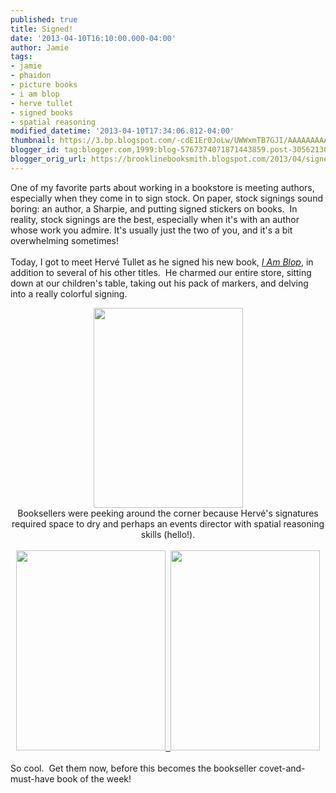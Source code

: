 ```yaml
---
published: true
title: Signed!
date: '2013-04-10T16:10:00.000-04:00'
author: Jamie
tags:
- jamie
- phaidon
- picture books
- i am blop
- herve tullet
- signed books
- spatial reasoning
modified_datetime: '2013-04-10T17:34:06.812-04:00'
thumbnail: https://3.bp.blogspot.com/-cdE1Er0JoLw/UWWxmTB7GJI/AAAAAAAAA54/otVsNrXug2g/s72-c/AD3C8353-6E6C-4B5A-BFF2-2BE37196E739.JPG
blogger_id: tag:blogger.com,1999:blog-5767374071871443859.post-3056213064881642108
blogger_orig_url: https://brooklinebooksmith.blogspot.com/2013/04/signed.html
---
```


One of my favorite parts about working in a bookstore is meeting authors, especially when they come in to sign stock. On paper, stock signings sound boring: an author, a Sharpie, and putting signed stickers on books.&nbsp; In reality, stock signings are the best, especially when it's with an author whose work you admire. It's usually just the two of you, and it's a bit overwhelming sometimes!<br /><br />Today, I got to meet Hervé Tullet as he signed his new book, <a href="https://www.brooklinebooksmith-shop.com/search/apachesolr_search/herve%20tullet" target="_blank"><i>I Am Blop</i></a>, in addition to several of his other titles.&nbsp; He charmed our entire store, sitting down at our children's table, taking out his pack of markers, and delving into a really colorful signing.<br /><div class="separator" style="clear: both; text-align: center;"><a href="https://3.bp.blogspot.com/-cdE1Er0JoLw/UWWxmTB7GJI/AAAAAAAAA54/otVsNrXug2g/s1600/AD3C8353-6E6C-4B5A-BFF2-2BE37196E739.JPG" imageanchor="1" style="margin-left: 1em; margin-right: 1em;"><img border="0" height="320" src="https://3.bp.blogspot.com/-cdE1Er0JoLw/UWWxmTB7GJI/AAAAAAAAA54/otVsNrXug2g/s320/AD3C8353-6E6C-4B5A-BFF2-2BE37196E739.JPG" width="239" /></a></div><div class="separator" style="clear: both; text-align: center;">Booksellers were peeking around the corner because Hervé's signatures required space to dry and perhaps an events director with spatial reasoning skills (hello!).</div><div class="separator" style="clear: both; text-align: center;"><br /></div><div class="separator" style="clear: both; text-align: center;"><a href="https://2.bp.blogspot.com/-MJHTMikv5Bc/UWWyET7S5DI/AAAAAAAAA6I/Rl__M-ho5c0/s1600/84098C50-771A-4BAA-8618-D7FCFC6E2DC0.JPG" imageanchor="1"><img border="0" height="320" src="https://1.bp.blogspot.com/-pQW4ARBjncA/UWWx20nONoI/AAAAAAAAA6A/Ts-kZ5nKsWY/s320/1403E1B8-A866-4617-A844-757AF8C8EF2E.JPG" width="239" />&nbsp; <img border="0" height="320" src="https://2.bp.blogspot.com/-MJHTMikv5Bc/UWWyET7S5DI/AAAAAAAAA6I/Rl__M-ho5c0/s320/84098C50-771A-4BAA-8618-D7FCFC6E2DC0.JPG" width="239" /> </a></div><div class="separator" style="clear: both; text-align: center;"><br /></div>So cool.&nbsp; Get them now, before this becomes the bookseller covet-and-must-have book of the week! <br /><br />